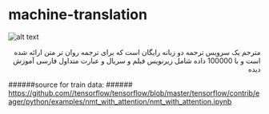 # machine-translation

![alt text](http://s8.picofile.com/file/8348283550/Screenshot_from_2019_01_09_01_08_25.png)

<p align="right">مترجم 
یک سرویس ترجمه دو زبانه رایگان است که برای ترجمه روان تر متن ارائه شده است
  و با 100000 داده شامل زیرنویس فیلم و سریال و عبارت متداول فارسی آموزش دیده



</p>

 ######source for train data: ###### https://github.com//tensorflow/tensorflow/blob/master/tensorflow/contrib/eager/python/examples/nmt_with_attention/nmt_with_attention.ipynb
